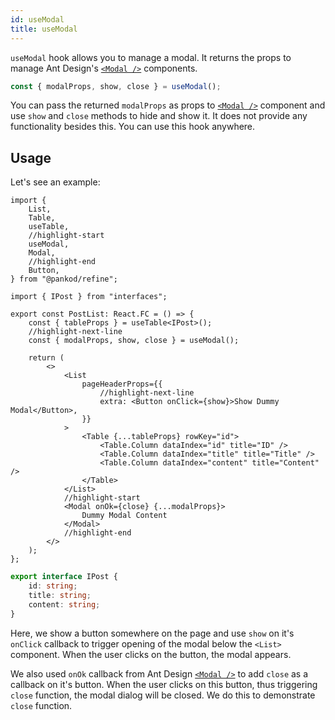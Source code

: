 ```yaml
---
id: useModal
title: useModal
---
```


`useModal` hook allows you to manage a modal. It returns the props to manage Ant Design's [`<Modal />`][Modal] components. 

```ts
const { modalProps, show, close } = useModal();
```

You can pass the returned `modalProps` as props to [`<Modal />`][Modal] component and use `show` and `close` methods to hide and show it. It does not provide any functionality besides this. You can use this hook anywhere.

## Usage

Let's see an example:

```tsx title="src/pages/posts/list.tsx"
import {
    List,
    Table,
    useTable,
    //highlight-start
    useModal,
    Modal,
    //highlight-end
    Button,
} from "@pankod/refine";

import { IPost } from "interfaces";

export const PostList: React.FC = () => {
    const { tableProps } = useTable<IPost>();
    //highlight-next-line
    const { modalProps, show, close } = useModal();

    return (
        <>
            <List
                pageHeaderProps={{
                    //highlight-next-line
                    extra: <Button onClick={show}>Show Dummy Modal</Button>,
                }}
            >
                <Table {...tableProps} rowKey="id">
                    <Table.Column dataIndex="id" title="ID" />
                    <Table.Column dataIndex="title" title="Title" />
                    <Table.Column dataIndex="content" title="Content" />
                </Table>
            </List>
            //highlight-start
            <Modal onOk={close} {...modalProps}>
                Dummy Modal Content
            </Modal>
            //highlight-end
        </>
    );
};
```

```ts title="src/interfaces/index.d.ts"
export interface IPost {
    id: string;
    title: string;
    content: string;
}
```

Here, we show a button somewhere on the page and use `show` on it's `onClick` callback to trigger opening of the modal below the `<List>` component. When the user clicks on the button, the modal appears.

We also used `onOk` callback from Ant Design [`<Modal />`][Modal] to add `close` as a callback on it's button. When the user clicks on this button, thus triggering `close` function, the modal dialog will be closed. We do this to demonstrate `close` function.

[Modal]: https://ant.design/components/modal/#API
